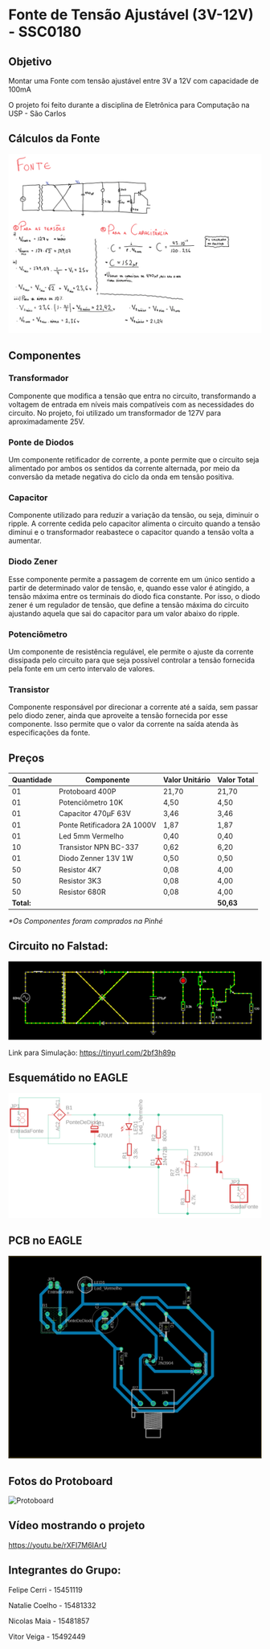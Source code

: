 # Fonte de Tensão Ajustável (3V-12V) - SSC0180

## Objetivo
Montar uma Fonte com tensão ajustável entre 3V a 12V com capacidade de 100mA

O projeto foi feito durante a disciplina de Eletrônica para Computação na USP - São Carlos

## Cálculos da Fonte
![Calculos](calculos.png)

## Componentes
### Transformador
Componente que modifica a tensão que entra no circuito, transformando a voltagem de entrada em níveis mais compatíveis com as necessidades do circuito. No projeto, foi utilizado um transformador de 127V para aproximadamente 25V.
	
### Ponte de Diodos
Um componente retificador de corrente, a  ponte permite que o circuito seja alimentado por ambos os sentidos da corrente alternada, por meio da conversão da metade negativa do ciclo da onda em tensão positiva.

### Capacitor
Componente utilizado para reduzir a variação da tensão, ou seja, diminuir o ripple. A corrente cedida pelo capacitor alimenta o circuito quando a tensão diminui e o transformador reabastece o capacitor quando a tensão volta a aumentar.

### Diodo Zener
Esse componente permite a passagem de corrente em um único sentido a partir de determinado valor de tensão, e, quando esse valor é atingido, a tensão máxima entre os terminais do diodo  fica constante. Por isso, o diodo zener é um regulador de tensão, que define a tensão máxima do circuito ajustando aquela que sai do capacitor para um valor abaixo do ripple.

### Potenciômetro
Um componente de resistência regulável, ele permite o ajuste da corrente dissipada pelo circuito para que seja possível controlar a tensão fornecida pela fonte em um certo intervalo de valores.

### Transistor
Componente responsável por direcionar a corrente até a saída, sem passar pelo diodo zener, ainda que aproveite a tensão fornecida por esse componente. Isso permite que o valor da corrente na saída atenda às especificações da fonte.

## Preços
| Quantidade | Componente | Valor Unitário | Valor Total|
|--------------|------------|-------|--------|
| 01 | Protoboard 400P | 21,70 | 21,70 |
| 01 | Potenciômetro 10K | 4,50 | 4,50 |
| 01 | Capacitor 470μF 63V | 3,46 | 3,46 |
| 01 | Ponte Retificadora 2A 1000V | 1,87 | 1,87 |
| 01 | Led 5mm Vermelho | 0,40 | 0,40 |
| 10 | Transistor NPN BC-337 | 0,62 | 6,20 | 
| 01 | Diodo Zenner 13V 1W | 0,50 | 0,50 |
| 50 | Resistor 4K7 | 0,08 | 4,00 |
| 50 | Resistor 3K3 | 0,08 | 4,00 |  
| 50 | Resistor 680R | 0,08 | 4,00 |
|**Total:** | | | **50,63** |

_*Os Componentes foram comprados na Pinhé_

## Circuito no Falstad:
![Falstad](image.png)

Link para Simulação: https://tinyurl.com/2bf3h89p

## Esquemátido no EAGLE
![Esquematico](fonteCircuito.png)

## PCB no EAGLE
![PCB](fontePCB.png)

## Fotos do Protoboard
![Protoboard]()

## Vídeo mostrando o projeto
https://youtu.be/rXFI7M6IArU

## Integrantes do Grupo:
Felipe Cerri - 15451119

Natalie Coelho - 15481332

Nicolas Maia - 15481857

Vitor Veiga - 15492449
